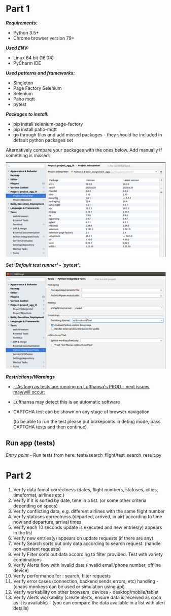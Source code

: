 # Part 1

***Requirements:***
 - Python 3.5+
 - Chrome browser version 79+

***Used ENV:***
 - Linux 64 bit (16.04)
 - PyCharm IDE
 
***Used patterns and frameworks:***
 - Singleton
 - Page Factory Selenium
 - Selenium
 - Paho mqtt
 - pytest
 
***Packages to install:***
 - pip install selenium-page-factory
 - pip install paho-mqtt
 - go through files and add missed packages - they should be included in default python packages set
 

  Alternatively compare your packages with the ones below. Add manually if something is missed:

![alt text](https://github.com/DmytroIarovyi/Misc/blob/main/Screenshot%20from%202020-10-14%2015-23-43.png)




***Set 'Default test runner' - 'pytest':***

![alt text](https://github.com/DmytroIarovyi/Misc/blob/main/Screenshot%20from%202020-10-14%2015-20-33.png)


***Restrictions/Warnings***
 * <ins>...As long as tests are running on Lufthansa's PROD - next issues may/will occur:</ins>
 - Lufthansa may detect this is an automatic software
 - CAPTCHA test can be shown on any stage of browser navigation
 
 
   (to be able to run the test please put brakepoints in debug mode, pass CAPTCHA tests and then continue)



## Run app (tests)
*Entry point* - Run tests from here:  tests/search_flight/test_search_result.py

 
 
 # Part 2
 
 1. Verify data fomat correctness (dates, flight numbers, statuses, cities, timeformat, airlines etc.)
 2. Verify if it is sorted by date, time in a list. (or some other criteria depending on specs)
 3. Verify conflicting data, e.g. different airlines with the same flight number
 4. Verify statuses correctness (departed, arrived, in air) according to time now and departure, arrival times
 5. Verify each 10 seconds update is executed and new entries(y) appears in the list
 6. Verify new entries(y) appears on update requests (if there are any)
 7. Verify Search sorts out only data according to search request. (handle non-existent requests)
 8. Verify Filter sorts out data according to filter provided. Test with variety combinations
 9. Verify Alerts flow with invalid data (invalid email/phone number, offline device)
 10. Verify performance for : search, filter requests
 11. Verify error cases (connection, backend sends errors, etc) handling - (chaos monkeys can be used or simulation using api)
 12. Verify workability on other browsers, devices - desktop/mobile/tablet
 13. Verify Alerts workability (create alerts, ensure data is received as soon as it is available) - (you can compare the data available in a list with alert details)
 
